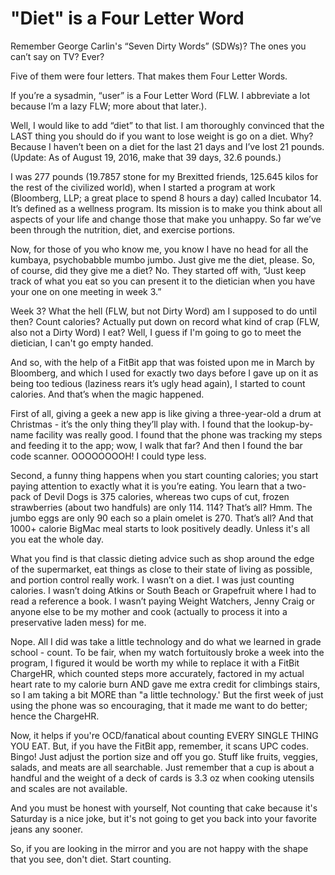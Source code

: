 # "Diet" is a Four Letter Word

Remember George Carlin's “Seven Dirty Words” (SDWs)? The ones you can’t say on TV? Ever?

Five of them were four letters. That makes them Four Letter Words.

If you’re a sysadmin, “user” is a Four Letter Word (FLW. I abbreviate a lot because I’m a lazy FLW; more about that later.).

Well, I would like to add “diet” to that list. I am thoroughly convinced that the LAST thing you should do if you want to lose weight is go on a diet. Why? Because I haven’t been on a diet for the last 21 days and I’ve lost 21 pounds. (Update: As of August 19, 2016, make that 39 days, 32.6 pounds.)

I was 277 pounds (19.7857 stone for my Brexitted friends, 125.645 kilos for the rest of the civilized world), when I started a program at work (Bloomberg, LLP; a great place to spend 8 hours a day) called Incubator 14. It’s defined as a wellness program. Its mission is to make you think about all aspects of your life and change those that make you unhappy. So far we’ve been through the nutrition, diet, and exercise portions.

Now, for those of you who know me, you know I have no head for all the kumbaya, psychobabble mumbo jumbo. Just give me the diet, please. So, of course, did they give me a diet? No. They started off with, “Just keep track of what you eat so you can present it to the dietician when you have your one on one meeting in week 3.”

Week 3? What the hell (FLW, but not Dirty Word) am I supposed to do until then? Count calories? Actually put down on record what kind of crap (FLW, also not a Dirty Word) I eat? Well, I guess if I'm going to go to meet the dietician, I can't go empty handed.


And so, with the help of a FitBit app that was foisted upon me in March by Bloomberg, and which I used for exactly two days before I gave up on it as being too tedious (laziness rears it’s ugly head again), I started to count calories. And that’s when the magic happened.

First of all, giving a geek a new app is like giving a three-year-old a drum at Christmas - it’s the only thing they’ll play with. I found that the lookup-by-name facility was really good. I found that the phone was tracking my steps and feeding it to the app; wow, I walk that far? And then I found the bar code scanner. OOOOOOOOH! I could type less.

Second, a funny thing happens when you start counting calories; you start paying attention to exactly what it is you’re eating. You learn that a two-pack of Devil Dogs is 375 calories, whereas two cups of cut, frozen strawberries (about two handfuls) are only 114. 114? That’s all? Hmm. The jumbo eggs are only 90 each so a plain omelet is 270. That’s all? And that 1000+ calorie BigMac meal starts to look positively deadly. Unless it's all you eat the whole day.

What you find is that classic dieting advice such as shop around the edge of the supermarket, eat things as close to their state of living as possible, and portion control really work. I wasn’t on a diet. I was just counting calories. I wasn’t doing Atkins or South Beach or Grapefruit where I had to read a reference a book. I wasn’t paying Weight Watchers, Jenny Craig or anyone else to be my mother and cook (actually to process it into a preservative laden mess) for me.

Nope. All I did was take a little technology and do what we learned in grade school - count. To be fair, when my watch fortuitously broke a week into the program, I figured it would be worth my while to replace it with a FitBit ChargeHR, which counted steps more accurately, factored in my actual heart rate to my calorie burn AND gave me extra credit for climbings stairs, so I am taking a bit MORE than "a little technology.' But the first week of just using the phone was so encouraging, that it made me want to do better; hence the ChargeHR.

Now, it helps if you're OCD/fanatical about counting EVERY SINGLE THING YOU EAT. But, if you have the FitBit app, remember, it scans UPC codes. Bingo! Just adjust the portion size and off you go. Stuff like fruits, veggies, salads, and meats are all searchable. Just remember that a cup is about a handful and the weight of a deck of cards is 3.3 oz when cooking utensils and scales are not available.

And you must be honest with yourself, Not counting that cake because it's Saturday is a nice joke, but it's not going to get you back into your favorite jeans any sooner.

So, if you are looking in the mirror and you are not happy with the shape that you see, don't diet. Start counting.
